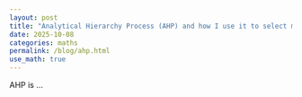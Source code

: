 ```yaml
---
layout: post
title: "Analytical Hierarchy Process (AHP) and how I use it to select my dissertation topic for my MSc Statistics"
date: 2025-10-08
categories: maths
permalink: /blog/ahp.html
use_math: true
---
```


AHP is ...
